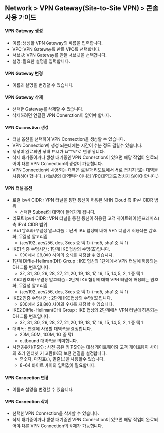 ## Network > VPN Gateway(Site-to-Site VPN) > 콘솔 사용 가이드

#### VPN Gateway 생성

* 이름: 생성할 VPN Gateway의 이름을 입력합니다.
* VPC: VPN Gateway를 만들 VPC를 선택합니다.
* 서브넷: VPN Gateway를 만들 서브넷을 선택합니다.
* 설명: 필요한 설명을 입력합니다.

#### VPN Gateway 변경

* 이름과 설명을 변경할 수 있습니다.

#### VPN Gateway 삭제

* 선택한 Gateway를 삭제할 수 있습니다.
* 삭제하려면 연결된 VPN Conenction이 없어야 합니다.

#### VPN Connection 생성

* 터널 옵션을 선택하여 VPN Connection을 생성할 수 있습니다.
* VPN Connection이 생성 되는데에는 시간이 수분 정도 걸릴수 있습니다.
* 생성이 완료되면 상태 표시가 `ACTIVE`로 변경 됩니다.
* 삭제 대기중이거나 생성 대기중인 VPN Connection이 있으면 해당 작업이 완료되어야 다른 VPN Connection의 생성이 가능합니다.
* VPN Connection에 사용되는 대역은 로컬과 리모트에서 서로 겹치지 않는 대역을 사용해야 합니다. (서브넷의 대역뿐만 아니라 VPC대역과도 겹치지 않아야 합니다.)

#### VPN 터널 옵션
* 로컬 ipv4 CIDR : VPN 터널을 통한 통신이 허용된 NHN Cloud 측 IPv4 CIDR 범위
  * 선택한 Subnet의 대역이 들어가게 됩니다.
* 리모트 ipv4 CIDR : VPN 터널을 통한 통신이 허용된 고객 게이트웨이(온프레미스)측 IPv4 CIDR 범위
* IKE1 암호화/무결성 알고리즘 : 1단계 IKE 협상에 대해 VPN 터널에 허용되는 암호화, 무결성 알고리즘
  * (aes192, aes256, des, 3des 중 택 1)-(md5, sha1 중 택 1)
* IKE1 인증 수명시간 : 1단계 IKE 협상의 수명(초)입니다.
  * 900에서 28,800 사이의 숫자를 지정할 수 있습니다.
* 1단계 Diffie-Hellman(DH) Group :  IKE 협상의 1단계에서 VPN 터널에 허용되는 DH 그룹 번호입니다.
  * 32, 31, 30, 29, 28, 27, 21, 20, 19, 18, 17, 16, 15, 14, 5, 2, 1 중 택 1
* IKE2 암호화/무결성 알고리즘 : 2단계 IKE 협상에 대해 VPN 터널에 허용되는 암호화, 무결성 알고리즘
  * (aes192, aes256, des, 3des 중 택 1)-(md5, sha1 중 택 1)
* IKE2 인증 수명시간 : 2단계 IKE 협상의 수명(초)입니다.
  * 900에서 28,800 사이의 숫자를 지정할 수 있습니다.
* IKE2 Diffie-Hellman(DH) Group : IKE 협상의 2단계에서 VPN 터널에 허용되는 DH 그룹 번호입니다.
  * 32, 31, 30, 29, 28, 27, 21, 20, 19, 18, 17, 16, 15, 14, 5, 2, 1 중 택 1
* 대역폭 : 연결에 사용할 대역폭을 결정합니다.
  * 20M, 50M, 100M, 1G 중 택1
  * outbound 대역폭을 의미합니다.
* 사전공유키(PSK) : 사전 공유 키(PSK)는 대상 게이트웨이와 고객 게이트웨이 사이의 초기 인터넷 키 교환(IKE) 보안 연결을 설정합니다.
  * 영숫자, 마침표(.), 밑줄(_)을 사용할수 있습니다.
  * 8~64 바이트 사이의 입력값이 필요합니다.

#### VPN Connection 변경

* 이름과 설명을 변경할 수 있습니다.

#### VPN Connection 삭제

* 선택한 VPN Connection을 삭제할 수 있습니다.
* 삭제 대기중이거나 생성 대기중인 VPN Connection이 있으면 해당 작업이 완료되어야 다른 VPN Connection의 삭제가 가능합니다.
